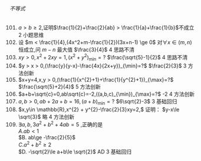 ###### 不等式
101. $a > b\ge 2,$证明$\frac{1}{2}+\frac{2}{ab} > \frac{1}{a}+\frac{1}{b}$不成立		2	小题思维
102. 设 $m < \frac{1}{4},(4x^2+m-\frac{1}{2})(3x+n-1) \ge 0$ 对$\forall x \in (m,n)$ 恒成立,问 $m-n$ 最大值	$\frac{3}{4}$	4	思路不清
103. $xy > 0,x^{2}+2xy=1,(x^{2}+y^{2})_{\min}=?$	$\frac{\sqrt{5}-1}{2}$	4	思路不清
104. $y > x > 0,(\frac{y}{y-x}-\frac{4x}{2x+y})_{\min}=?$	$\frac{2}{3}$	3	方法创新
105. $x+y=4,x,y > 0,(\frac{1}{x^{2}+1}+\frac{1}{y^{2}+1})_{\max}=?$	$\frac{\sqrt{5}+2}{4}$	5	方法创新
106. $a+b+\sqrt{c}=0,ab\sqrt{c}=-2,((a,b,c)_{\min})_{\max}=?$	-2	4	方法创新
107. $a,b > 0,ab+2a+b=16,(a+b)_{\min}=?$	$6\sqrt{2}-3$	3	基础回归	
108. $x,y\in \mathbb{R},x^{2} + y^{2}-\frac{2}{3}xy=2,$ 证明： $y-x\le \sqrt{3}$	略	4	方法创新
109. $\exists a,b,3a^{2}+b^{2}+4ab=5$ ,正确的是<br>$A. ab < 1$ <br>$B. ab\ge -\frac{2}{5}$ <br>$C. a^{2}+b^{2}\ge 2$ <br>$D. -\sqrt{2}\le a+b\le \sqrt{2}$	AD	3	基础回归